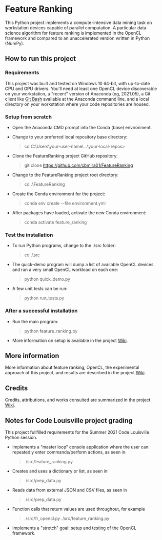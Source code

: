 
# Feature Ranking

This Python project implements a compute-intensive data mining task on 
workstation devices capable of parallel computation. A particular data science 
algorithm for feature ranking is implemented in the OpenCL framework and 
compared to an unaccelerated version written in Python (NumPy).

## How to run this project

### Requirements

This project was built and tested on Windows 10 64-bit, with up-to-date 
CPU and GPU drivers. You'll need at least one OpenCL device discoverable on 
your workstation, a "recent" version of Anaconda (eg, 2021.05), a Git 
client like [Git Bash](https://git-scm.com) available at the Anaconda command 
line, and a local directory on your workstation where your code repositories
are housed.

### Setup from scratch

- Open the Anaconda CMD prompt into the Conda (base) environment.

- Change to your preferred local repository base directory: 
    > cd C:\\Users\\your-user-name\\...\\your-local-repos>

- Clone the FeatureRanking project GitHub repository: 
    > git clone https://github.com/cbmira01/FeatureRanking

- Change to the FeatureRanking project root directory: 
    > cd .\FeatureRanking

- Create the Conda environment for the project: 
    > conda env create --file environment.yml

- After packages have loaded, activate the new Conda environment:
    > conda activate feature_ranking

### Test the installation

- To run Python programs, change to the .\src folder: 
    > cd .\src

- The quick-demo program will dump a list of available OpenCL devices
  and run a very small OpenCL workload on each one: 
    > python quick_demo.py

- A few unit tests can be run:
    > python run_tests.py

### After a successful installation

- Run the main program: 
    > python feature_ranking.py

- More information on setup is available in the project [Wiki](https://github.com/cbmira01/FeatureRanking/wiki).

## More information

More information about feature ranking, OpenCL, the experimental approach of
this project, and results are described in the project [Wiki](https://github.com/cbmira01/FeatureRanking/wiki).

## Credits

Credits, attributions, and works consulted are summarized in the project [Wiki](https://github.com/cbmira01/FeatureRanking/wiki).

## Notes for Code Louisville project grading

This project fullfilled requirements for the Summer 2021 Code Louisville Python session.

- Implements a “master loop” console application where the user can repeatedly 
enter commands/perform actions, as seen in
    > ./src/feature_ranking.py

- Creates and uses a dictionary or list, as seen in  
    > ./src/prep_data.py

- Reads data from external JSON and CSV files, as seen in
    > ./src/prep_data.py

- Function calls that return values are used throughout, for example
    > ./src/fr_opencl.py
    > ./src/feature_ranking.py

- Implements a "stretch" goal: setup and testing of the OpenCL framework.
